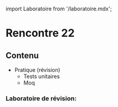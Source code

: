import Laboratoire from '/laboratoire.mdx';

# Rencontre 22

## Contenu
- Pratique (révision)  
    - Tests unitaires 
    - Moq 

### Laboratoire de révision:  
<Laboratoire nom="10XX-S011_2_Lab1"/>